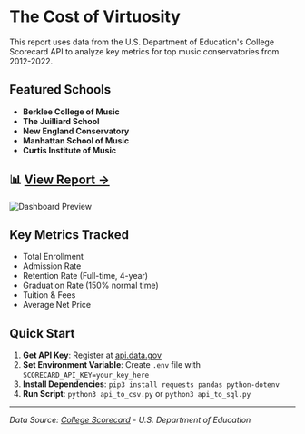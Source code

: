 # The Cost of Virtuosity

This report uses data from the U.S. Department of Education's College Scorecard API to analyze key metrics for top music conservatories from 2012-2022.

## Featured Schools

- **Berklee College of Music**
- **The Juilliard School** 
- **New England Conservatory**
- **Manhattan School of Music**
- **Curtis Institute of Music**

## 📊 **[View Report →](https://scurrlin.github.io/cost_of_virtuosity/)**

![Dashboard Preview](https://public.tableau.com/static/images/Ac/AcceptanceDash/AcceptanceDash/1.png)

## Key Metrics Tracked
- Total Enrollment
- Admission Rate
- Retention Rate (Full-time, 4-year)
- Graduation Rate (150% normal time)
- Tuition & Fees
- Average Net Price

## Quick Start

1. **Get API Key**: Register at [api.data.gov](https://api.data.gov/signup) 
2. **Set Environment Variable**: Create `.env` file with `SCORECARD_API_KEY=your_key_here`
3. **Install Dependencies**: `pip3 install requests pandas python-dotenv`
4. **Run Script**: `python3 api_to_csv.py` or `python3 api_to_sql.py`

---

*Data Source: [College Scorecard](https://collegescorecard.ed.gov/) - U.S. Department of Education*